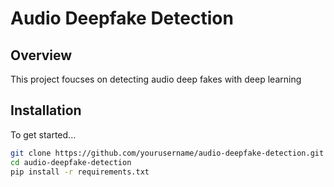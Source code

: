 # Audio Deepfake Detection

## Overview 
This project foucses on detecting audio deep fakes with deep learning

## Installation
To get started...

```bash
git clone https://github.com/yourusername/audio-deepfake-detection.git
cd audio-deepfake-detection
pip install -r requirements.txt

